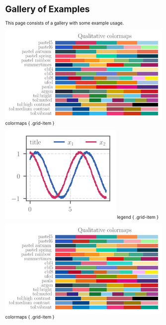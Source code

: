# Gallery of Examples

This page consists of a gallery with some example usage.


<div class="grid" markdown>

[![cmaps](images/Qualitative.svg)](cmaps) colormaps
{ .grid-item }

[![legend](images/legend_preview.svg)](legend) legend
{ .grid-item }

[![cmaps](images/Qualitative.svg)](cmaps) colormaps
{ .grid-item }


</div>

